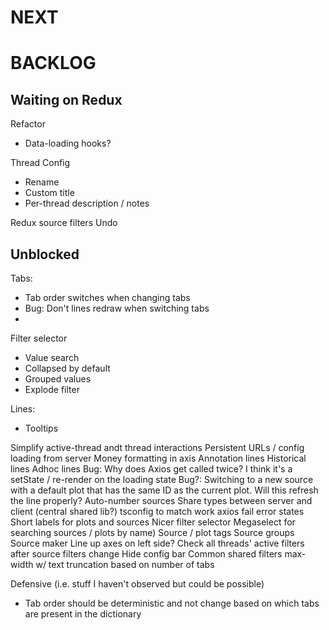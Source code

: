 # NEXT


# BACKLOG

## Waiting on Redux
Refactor
* Data-loading hooks?

Thread Config
* Rename
* Custom title
* Per-thread description / notes

Redux source filters
Undo

## Unblocked
Tabs:
* Tab order switches when changing tabs
* Bug: Don't lines redraw when switching tabs
*
Filter selector
* Value search
* Collapsed by default
* Grouped values
* Explode filter

Lines:
* Tooltips

Simplify active-thread andt thread interactions
Persistent URLs / config loading from server
Money formatting in axis
Annotation lines
Historical lines
Adhoc lines
Bug: Why does Axios get called twice? I think it's a setState / re-render on the loading state
Bug?: Switching to a new source with a default plot that has the same ID as the current plot. Will this refresh the line properly?
Auto-number sources
Share types between server and client (central shared lib?)
tsconfig to match work
axios fail error states
Short labels for plots and sources
Nicer filter selector
Megaselect for searching sources / plots by name)
Source / plot tags
Source groups
Source maker
Line up axes on left side?
Check all threads' active filters after source filters change
Hide config bar
Common shared filters
max-width w/ text truncation based on number of tabs

Defensive (i.e. stuff I haven't observed but could be possible)
* Tab order should be deterministic and not change based on which tabs are present in the dictionary